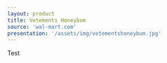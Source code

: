 ```yaml
---
layout: product
title: Vetements Honeybum
source: 'wal-mart.com'
presentation: '/assets/img/vetementshoneybum.jpg'
---
```

Test
